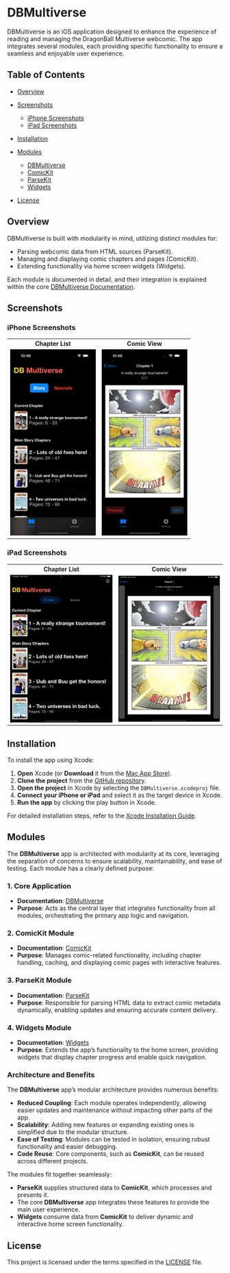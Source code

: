 
# DBMultiverse

DBMultiverse is an iOS application designed to enhance the experience of reading and managing the DragonBall Multiverse webcomic. The app integrates several modules, each providing specific functionality to ensure a seamless and enjoyable user experience.

## Table of Contents

- [Overview](#overview)
- [Screenshots](#screenshots)
  - [iPhone Screenshots](#iphone-screenshots)
  - [iPad Screenshots](#ipad-screenshots)
- [Installation](docs/XcodeInstallation.md)
- [Modules](#modules)
    - [DBMultiverse](docs/DBMultiverse_Documentation.md)
    - [ComicKit](docs/DBMultiverseComicKit_Documentation.md)
    - [ParseKit](docs/DBMultiverseParseKit_Documentation.md)
    - [Widgets](docs/DBMultiverseWidgets_Documentation.md)

- [License](LICENSE)

## Overview

DBMultiverse is built with modularity in mind, utilizing distinct modules for:
- Parsing webcomic data from HTML sources (ParseKit).
- Managing and displaying comic chapters and pages (ComicKit).
- Extending functionality via home screen widgets (Widgets).

Each module is documented in detail, and their integration is explained within the core [DBMultiverse Documentation](docs/DBMultiverse_Documentation.md).

## Screenshots

### iPhone Screenshots

<table>
  <tr>
    <td align="center"><strong>Chapter List</strong></td>
    <td align="center"><strong>Comic View</strong></td>
  </tr>
  <tr>
    <td><img src="media/iphone_chapterList.png" alt="iPhone Chapter List" width="200"/></td>
    <td><img src="media/iphone_comicView.png" alt="iPhone Comic View" width="200"/></td>
  </tr>
</table>

### iPad Screenshots

<table>
  <tr>
    <td align="center"><strong>Chapter List</strong></td>
    <td align="center"><strong>Comic View</strong></td>
  </tr>
  <tr>
    <td><img src="media/ipad_chapterList.png" alt="iPad Chapter List" width="300"/></td>
    <td><img src="media/ipad_comicView.png" alt="iPad Comic View" width="300"/></td>
  </tr>
</table>

## Installation

To install the app using Xcode:

1. **Open** Xcode (or **Download** it from the [Mac App Store](https://apps.apple.com/us/app/xcode/id497799835?mt=12)).
2. **Clone the project** from the [GitHub repository](https://github.com/nikolainobadi/DBMultiverse).
3. **Open the project** in Xcode by selecting the `DBMultiverse.xcodeproj` file.
4. **Connect your iPhone or iPad** and select it as the target device in Xcode.
5. **Run the app** by clicking the play button in Xcode.

For detailed installation steps, refer to the [Xcode Installation Guide](docs/XcodeInstallation.md).

## Modules

The **DBMultiverse** app is architected with modularity at its core, leveraging the separation of concerns to ensure scalability, maintainability, and ease of testing. Each module has a clearly defined purpose:

### 1. Core Application
- **Documentation**: [DBMultiverse](docs/DBMultiverse_Documentation.md)
- **Purpose**: Acts as the central layer that integrates functionality from all modules, orchestrating the primary app logic and navigation.

### 2. ComicKit Module
- **Documentation**: [ComicKit](docs/DBMultiverseComicKit_Documentation.md)
- **Purpose**: Manages comic-related functionality, including chapter handling, caching, and displaying comic pages with interactive features.

### 3. ParseKit Module
- **Documentation**: [ParseKit](docs/DBMultiverseParseKit_Documentation.md)
- **Purpose**: Responsible for parsing HTML data to extract comic metadata dynamically, enabling updates and ensuring accurate content delivery.

### 4. Widgets Module
- **Documentation**: [Widgets](docs/DBMultiverseWidgets_Documentation.md)
- **Purpose**: Extends the app’s functionality to the home screen, providing widgets that display chapter progress and enable quick navigation.

### Architecture and Benefits
The **DBMultiverse** app’s modular architecture provides numerous benefits:
- **Reduced Coupling**: Each module operates independently, allowing easier updates and maintenance without impacting other parts of the app.
- **Scalability**: Adding new features or expanding existing ones is simplified due to the modular structure.
- **Ease of Testing**: Modules can be tested in isolation, ensuring robust functionality and easier debugging.
- **Code Reuse**: Core components, such as **ComicKit**, can be reused across different projects.

The modules fit together seamlessly:
- **ParseKit** supplies structured data to **ComicKit**, which processes and presents it.
- The core **DBMultiverse** app integrates these features to provide the main user experience.
- **Widgets** consume data from **ComicKit** to deliver dynamic and interactive home screen functionality.

## License

This project is licensed under the terms specified in the [LICENSE](LICENSE) file.
